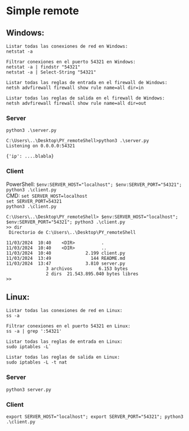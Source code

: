 # Simple remote 

## Windows:
```
Listar todas las conexiones de red en Windows:
netstat -a

Filtrar conexiones en el puerto 54321 en Windows:
netstat -a | findstr "54321"
netstat -a | Select-String "54321"

Listar todas las reglas de entrada en el firewall de Windows:
netsh advfirewall firewall show rule name=all dir=in

Listar todas las reglas de salida en el firewall de Windows:
netsh advfirewall firewall show rule name=all dir=out
```

### Server
`python3 .\server.py`
```
C:\Users\..\Desktop\PY_remoteShell>python3 .\server.py
Listening on 0.0.0.0:54321

{'ip': ....blabla}
```
### Client
PowerShell:
`$env:SERVER_HOST="localhost"; $env:SERVER_PORT="54321"; python3 .\client.py`  
CMD:
`set SERVER_HOST=localhost`  
`set SERVER_PORT=54321`  
`python3 .\client.py`
```
C:\Users\..\Desktop\PY_remoteShell> $env:SERVER_HOST="localhost"; $env:SERVER_PORT="54321"; python3 .\client.py
>> dir
 Directorio de C:\Users\..\Desktop\PY_remoteShell

11/03/2024  10:40    <DIR>          .
11/03/2024  10:40    <DIR>          ..
11/03/2024  10:40             2.199 client.py
11/03/2024  13:49               144 README.md
11/03/2024  13:47             3.810 server.py
               3 archivos          6.153 bytes
               2 dirs  21.543.895.040 bytes libres
>>
```

## Linux:
```
Listar todas las conexiones de red en Linux:
ss -a

Filtrar conexiones en el puerto 54321 en Linux:
ss -a | grep ':54321'

Listar todas las reglas de entrada en Linux:
sudo iptables -L`

Listar todas las reglas de salida en Linux:
sudo iptables -L -t nat
```

### Server
`python3 server.py`

### Client
`export SERVER_HOST="localhost"; export SERVER_PORT="54321"; python3 .\client.py`
